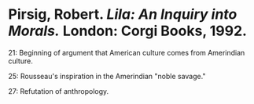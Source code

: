 # Pirsig, Robert. _Lila: An Inquiry into Morals._ London: Corgi Books, 1992.  

21: Beginning of argument that American culture comes from Amerindian culture.  

25: Rousseau's inspiration in the Amerindian "noble savage."  

27: Refutation of anthropology.  

